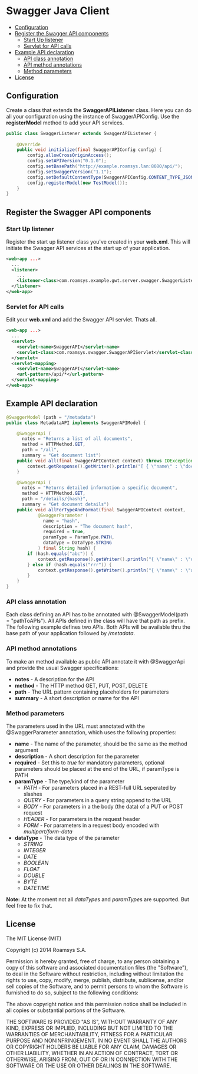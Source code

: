 # Swagger Java Client

* [Configuration](#configuration)
* [Register the Swagger API components](#register-the-swagger-api-components)
    * [Start Up listener](#start-up-listener)
    * [Servlet for API calls](#servlet-for-api-calls)
* [Example API declaration](#example-api-declaration)
    * [API class annotation](#api-class-annotation)
    * [API method annotations](#api-method-annotations)
    * [Method parameters](#method-parameters)
* [License](#license)

## Configuration

Create a class that extends the **SwaggerAPIListener** class. Here you can do all your configuration using the instance of SwaggerAPIConfig. Use the **registerModel** method to add your API services.
````java
public class SwaggerListener extends SwaggerAPIListener {
    
    @Override
    public void initialize(final SwaggerAPIConfig config) {
        config.allowCrossOriginAccess();
        config.setAPIVersion("0.1.0");
        config.setBasePath("http://example.roamsys.lan:8080/api/");
        config.setSwaggerVersion("1.1");
        config.setDefaultContentType(SwaggerAPIConfig.CONTENT_TYPE_JSON_UTF8);
        config.registerModel(new TestModel());
    }
}
````
## Register the Swagger API components

### Start Up listener
Register the start up listener class you've created in your **web.xml**. This will initiate the Swagger API services at the start up of your application.
````xml
<web-app ...>
  ...
  <listener>
    ...
    <listener-class>com.roamsys.example.gwt.server.swagger.SwaggerListener</listener-class>
  </listener>
</web-app>
````

### Servlet for API calls
Edit your **web.xml** and add the Swagger API servlet. Thats all.
````xml
<web-app ...>
  ...
  <servlet>
    <servlet-name>SwaggerAPI</servlet-name>
    <servlet-class>com.roamsys.swagger.SwaggerAPIServlet</servlet-class>
  </servlet>
  <servlet-mapping>
    <servlet-name>SwaggerAPI</servlet-name>
    <url-pattern>/api/*</url-pattern>
  </servlet-mapping>
</web-app>
````

## Example API declaration
````java
@SwaggerModel (path = "/metadata")
public class MetadataAPI implements SwaggerAPIModel {

    @SwaggerApi (
      notes = "Returns a list of all documents",
      method = HTTPMethod.GET,
      path = "/all",
      summary = "Get document list")
    public void all(final SwaggerAPIContext context) throws IOException {
        context.getResponse().getWriter().println("[ { \"name\" : \"document 1\", \"hash\" : \"abc\"}, { \"name\": \"another document\", \"hash\" : \"rrr\"} ]");
    }

    @SwaggerApi (
      notes = "Returns detailed information a specific document",
      method = HTTPMethod.GET,
      path = "/details/{hash}",
      summary = "Get document details")
    public void allForTypeAndFormat(final SwaggerAPIContext context,
            @SwaggerParameter (
              name = "hash",
              description = "The document hash",
              required = true,
              paramType = ParamType.PATH,
              dataType = DataType.STRING
            ) final String hash) {
        if (hash.equals("abc")) {
            context.getResponse().getWriter().println("{ \"name\" : \"document 1\", \"hash\" : \"abc\", , \"size\" : 1232, , \"extension\" : \"odt\"}");
        } else if (hash.equals("rrr")) {
            context.getResponse().getWriter().println("{ \"name\" : \"another document\", \"hash\" : \"rrr\", , \"size\" : 3532, , \"extension\" : \"zip\"}");
        }
    }
}
````
### API class annotation

Each class defining an API has to be annotated with @SwaggerModel(path = "pathToAPIs"). All APIs defined in the class will have that path as prefix. 
The following example defines two APIs. Both APIs will be available thru the base path of your application followed by */metadata*.

### API method annotations

To make an method available as public API annotate it with @SwaggerApi and provide the usual Swagger specifications:

* **notes** - A description for the API
* **method** - The HTTP method GET, PUT, POST, DELETE
* **path** - The URL pattern containing placeholders for parameters
* **summary** - A short description or name for the API

### Method parameters

The parameters used in the URL must annotated with the @SwaggerParameter annotation, which uses the following properties:

* **name** - The name of the parameter, should be the same as the method argument
* **description** - A short description for the parameter
* **required** - Set this to *true* for mandatory parameters, optional parameters should be placed at the end of the URL, if paramType is PATH
* **paramType** - The type/kind of the parameter
     * *PATH* - For parameters placed in a REST-full URL seperated by slashes
     * *QUERY* - For parameters in a query string append to the URL
     * *BODY* - For parameters in a the body (the data) of a PUT or POST request
     * *HEADER* - For parameters in the request header
     * *FORM* - For parameters in a request body encoded with *multipart/form-data*
* **dataType** - The data type of the parameter
     * *STRING*
     * *INTEGER*
     * *DATE*
     * *BOOLEAN*
     * *FLOAT*
     * *DOUBLE*
     * *BYTE*
     * *DATETIME*

**Note:** At the moment not all *dataType*s and *paramType*s are supported. But feel free to fix that.

## License

The MIT License (MIT)

Copyright (c) 2014 Roamsys S.A.

Permission is hereby granted, free of charge, to any person obtaining a copy
of this software and associated documentation files (the "Software"), to deal
in the Software without restriction, including without limitation the rights
to use, copy, modify, merge, publish, distribute, sublicense, and/or sell
copies of the Software, and to permit persons to whom the Software is
furnished to do so, subject to the following conditions:

The above copyright notice and this permission notice shall be included in all
copies or substantial portions of the Software.

THE SOFTWARE IS PROVIDED "AS IS", WITHOUT WARRANTY OF ANY KIND, EXPRESS OR
IMPLIED, INCLUDING BUT NOT LIMITED TO THE WARRANTIES OF MERCHANTABILITY,
FITNESS FOR A PARTICULAR PURPOSE AND NONINFRINGEMENT. IN NO EVENT SHALL THE
AUTHORS OR COPYRIGHT HOLDERS BE LIABLE FOR ANY CLAIM, DAMAGES OR OTHER
LIABILITY, WHETHER IN AN ACTION OF CONTRACT, TORT OR OTHERWISE, ARISING FROM,
OUT OF OR IN CONNECTION WITH THE SOFTWARE OR THE USE OR OTHER DEALINGS IN THE
SOFTWARE.
